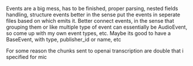 Events are a big mess, has to be finished, proper parsing, nested fields handling, structure events better in the sense put the events in seperate files based on which emits it. Better connect events, in the sense that grouping them or like multiple type of event can essentially be AudioEvent, so come up with my own event types, etc.
Maybe its good to have a BaseEvent, with type, publisher_id or name, etc

For some reason the chunks sent to openai transcription are double that i specified for mic